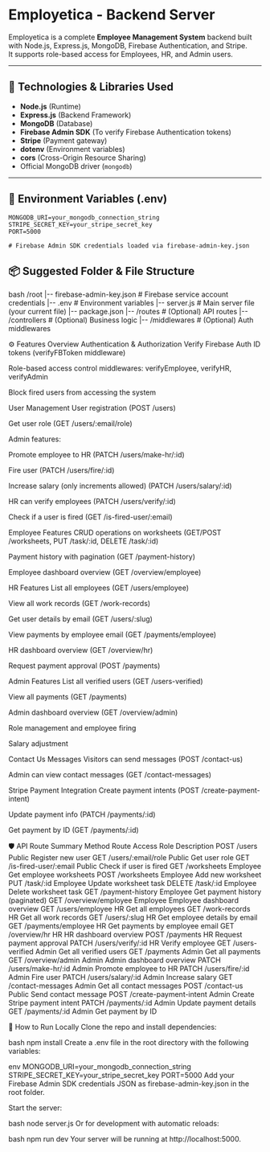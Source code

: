 # Employetica - Backend Server

Employetica is a complete **Employee Management System** backend built with Node.js, Express.js, MongoDB, Firebase Authentication, and Stripe.  
It supports role-based access for Employees, HR, and Admin users.

---

## 🚀 Technologies & Libraries Used

- **Node.js** (Runtime)  
- **Express.js** (Backend Framework)  
- **MongoDB** (Database)  
- **Firebase Admin SDK** (To verify Firebase Authentication tokens)  
- **Stripe** (Payment gateway)  
- **dotenv** (Environment variables)  
- **cors** (Cross-Origin Resource Sharing)  
- Official MongoDB driver (`mongodb`)

---

## 🔑 Environment Variables (.env)

```env
MONGODB_URI=your_mongodb_connection_string
STRIPE_SECRET_KEY=your_stripe_secret_key
PORT=5000

# Firebase Admin SDK credentials loaded via firebase-admin-key.json

```

## 📦 Suggested Folder & File Structure
bash
/root
  |-- firebase-admin-key.json        # Firebase service account credentials
  |-- .env                          # Environment variables
  |-- server.js                     # Main server file (your current file)
  |-- package.json
  |-- /routes                       # (Optional) API routes
  |-- /controllers                  # (Optional) Business logic
  |-- /middlewares                  # (Optional) Auth middlewares



  ⚙️ Features Overview
Authentication & Authorization
Verify Firebase Auth ID tokens (verifyFBToken middleware)

Role-based access control middlewares: verifyEmployee, verifyHR, verifyAdmin

Block fired users from accessing the system

User Management
User registration (POST /users)

Get user role (GET /users/:email/role)

Admin features:

Promote employee to HR (PATCH /users/make-hr/:id)

Fire user (PATCH /users/fire/:id)

Increase salary (only increments allowed) (PATCH /users/salary/:id)

HR can verify employees (PATCH /users/verify/:id)

Check if a user is fired (GET /is-fired-user/:email)

Employee Features
CRUD operations on worksheets (GET/POST /worksheets, PUT /task/:id, DELETE /task/:id)

Payment history with pagination (GET /payment-history)

Employee dashboard overview (GET /overview/employee)

HR Features
List all employees (GET /users/employee)

View all work records (GET /work-records)

Get user details by email (GET /users/:slug)

View payments by employee email (GET /payments/employee)

HR dashboard overview (GET /overview/hr)

Request payment approval (POST /payments)

Admin Features
List all verified users (GET /users-verified)

View all payments (GET /payments)

Admin dashboard overview (GET /overview/admin)

Role management and employee firing

Salary adjustment

Contact Us Messages
Visitors can send messages (POST /contact-us)

Admin can view contact messages (GET /contact-messages)

Stripe Payment Integration
Create payment intents (POST /create-payment-intent)

Update payment info (PATCH /payments/:id)

Get payment by ID (GET /payments/:id)

🛡 API Route Summary
Method	Route	Access Role	Description
POST	/users	Public	Register new user
GET	/users/:email/role	Public	Get user role
GET	/is-fired-user/:email	Public	Check if user is fired
GET	/worksheets	Employee	Get employee worksheets
POST	/worksheets	Employee	Add new worksheet
PUT	/task/:id	Employee	Update worksheet task
DELETE	/task/:id	Employee	Delete worksheet task
GET	/payment-history	Employee	Get payment history (paginated)
GET	/overview/employee	Employee	Employee dashboard overview
GET	/users/employee	HR	Get all employees
GET	/work-records	HR	Get all work records
GET	/users/:slug	HR	Get employee details by email
GET	/payments/employee	HR	Get payments by employee email
GET	/overview/hr	HR	HR dashboard overview
POST	/payments	HR	Request payment approval
PATCH	/users/verify/:id	HR	Verify employee
GET	/users-verified	Admin	Get all verified users
GET	/payments	Admin	Get all payments
GET	/overview/admin	Admin	Admin dashboard overview
PATCH	/users/make-hr/:id	Admin	Promote employee to HR
PATCH	/users/fire/:id	Admin	Fire user
PATCH	/users/salary/:id	Admin	Increase salary
GET	/contact-messages	Admin	Get all contact messages
POST	/contact-us	Public	Send contact message
POST	/create-payment-intent	Admin	Create Stripe payment intent
PATCH	/payments/:id	Admin	Update payment details
GET	/payments/:id	Admin	Get payment by ID


🚀 How to Run Locally
Clone the repo and install dependencies:

bash
npm install
Create a .env file in the root directory with the following variables:

env
MONGODB_URI=your_mongodb_connection_string
STRIPE_SECRET_KEY=your_stripe_secret_key
PORT=5000
Add your Firebase Admin SDK credentials JSON as firebase-admin-key.json in the root folder.

Start the server:

bash
node server.js
Or for development with automatic reloads:

bash
npm run dev
Your server will be running at http://localhost:5000.

